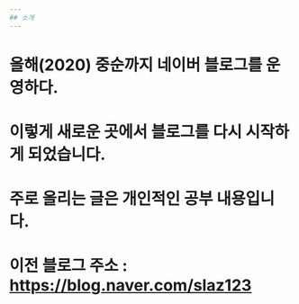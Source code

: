 ```yaml
---
## 소개
---
```

# 올해(2020) 중순까지 네이버 블로그를 운영하다.  
# 이렇게 새로운 곳에서 블로그를 다시 시작하게 되었습니다. 
# 주로 올리는 글은 개인적인 공부 내용입니다.

# 이전 블로그 주소 : https://blog.naver.com/slaz123
